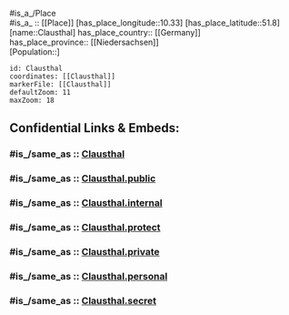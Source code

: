 ﻿---
confidential: public
isDeleted: false
location:
- 51.8
- 10.33
mapmarker: city
mapzoom:
- 7
- 12
SpocWebEntityId: 29622
tags:
- geo/City
type: City
---

#is_a_/Place  
#is_a_ :: [[Place]] 
[has_place_longitude::10.33] 
[has_place_latitude::51.8] 
[name::Clausthal] 
has_place_country:: [[Germany]]  
has_place_province:: [[Niedersachsen]]  
[Population::] 



```leaflet
id: Clausthal
coordinates: [[Clausthal]] 
markerFile: [[Clausthal]] 
defaultZoom: 11 
maxZoom: 18
```


## Confidential Links & Embeds: 

### #is_/same_as :: [Clausthal](/_Standards/Earth/Continent/Europe/Europe~Central/Germany/Germany~West/Niedersachsen/counties~Niedersachsen/Goslar/cities~Goslar/Clausthal-Zellerfeld/boroughs~Clausthal-Z/Clausthal-Zellerfeld-borough/Clausthal.md) 

### #is_/same_as :: [Clausthal.public](/_public/Earth/Continent/Europe/Europe~Central/Germany/Germany~West/Niedersachsen/counties~Niedersachsen/Goslar/cities~Goslar/Clausthal-Zellerfeld/boroughs~Clausthal-Z/Clausthal-Zellerfeld-borough/Clausthal.public.md) 

### #is_/same_as :: [Clausthal.internal](/_internal/Earth/Continent/Europe/Europe~Central/Germany/Germany~West/Niedersachsen/counties~Niedersachsen/Goslar/cities~Goslar/Clausthal-Zellerfeld/boroughs~Clausthal-Z/Clausthal-Zellerfeld-borough/Clausthal.internal.md) 

### #is_/same_as :: [Clausthal.protect](/_protect/Earth/Continent/Europe/Europe~Central/Germany/Germany~West/Niedersachsen/counties~Niedersachsen/Goslar/cities~Goslar/Clausthal-Zellerfeld/boroughs~Clausthal-Z/Clausthal-Zellerfeld-borough/Clausthal.protect.md) 

### #is_/same_as :: [Clausthal.private](/_private/Earth/Continent/Europe/Europe~Central/Germany/Germany~West/Niedersachsen/counties~Niedersachsen/Goslar/cities~Goslar/Clausthal-Zellerfeld/boroughs~Clausthal-Z/Clausthal-Zellerfeld-borough/Clausthal.private.md) 

### #is_/same_as :: [Clausthal.personal](/_personal/Earth/Continent/Europe/Europe~Central/Germany/Germany~West/Niedersachsen/counties~Niedersachsen/Goslar/cities~Goslar/Clausthal-Zellerfeld/boroughs~Clausthal-Z/Clausthal-Zellerfeld-borough/Clausthal.personal.md) 

### #is_/same_as :: [Clausthal.secret](/_secret/Earth/Continent/Europe/Europe~Central/Germany/Germany~West/Niedersachsen/counties~Niedersachsen/Goslar/cities~Goslar/Clausthal-Zellerfeld/boroughs~Clausthal-Z/Clausthal-Zellerfeld-borough/Clausthal.secret.md)

